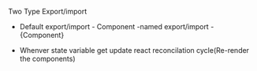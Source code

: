 Two Type Export/import

- Default export/import - Component
-named export/import - {Component}

- Whenver state variable get update react reconcilation cycle(Re-render the components)